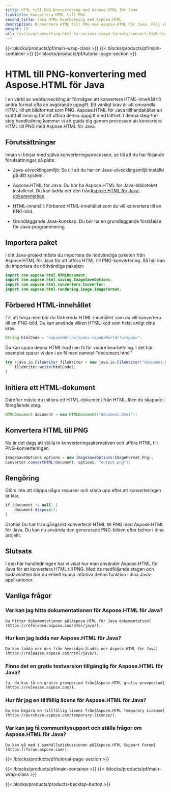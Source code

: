 ```yaml
---
title: HTML till PNG-konvertering med Aspose.HTML för Java
linktitle: Konvertera HTML till PNG
second_title: Java HTML-bearbetning med Aspose.HTML
description: Konvertera HTML till PNG med Aspose.HTML för Java. Följ vår steg-för-steg-guide för enkel HTML-till-PNG-konvertering. Kom igång idag!
weight: 13
url: /sv/java/converting-html-to-various-image-formats/convert-html-to-png/
---
```


{{< blocks/products/pf/main-wrap-class >}}
{{< blocks/products/pf/main-container >}}
{{< blocks/products/pf/tutorial-page-section >}}

# HTML till PNG-konvertering med Aspose.HTML för Java


I en värld av webbutveckling är förmågan att konvertera HTML-innehåll till andra format ofta en avgörande uppgift. Ett vanligt krav är att omvandla HTML till ett bildformat som PNG. Aspose.HTML för Java tillhandahåller en kraftfull lösning för att utföra denna uppgift med lätthet. I denna steg-för-steg handledning kommer vi att guida dig genom processen att konvertera HTML till PNG med Aspose.HTML för Java.

## Förutsättningar

Innan vi börjar med själva konverteringsprocessen, se till att du har följande förutsättningar på plats:

- Java-utvecklingsmiljö: Se till att du har en Java-utvecklingsmiljö inställd på ditt system.

-  Aspose.HTML for Java: Du bör ha Aspose.HTML for Java-biblioteket installerat. Du kan ladda ner den från[Aspose.HTML för Java-dokumentation](https://reference.aspose.com/html/java/).

- HTML-innehåll: Förbered HTML-innehållet som du vill konvertera till en PNG-bild.

- Grundläggande Java-kunskap: Du bör ha en grundläggande förståelse för Java-programmering.

## Importera paket

I ditt Java-projekt måste du importera de nödvändiga paketen från Aspose.HTML för Java för att utföra HTML till PNG-konvertering. Så här kan du importera de nödvändiga paketen:

```java
import com.aspose.html.HTMLDocument;
import com.aspose.html.saving.ImageSaveOptions;
import com.aspose.html.converters.Converter;
import com.aspose.html.rendering.image.ImageFormat;
```

## Förbered HTML-innehållet

Till att börja med bör du förbereda HTML-innehållet som du vill konvertera till en PNG-bild. Du kan använda vilken HTML-kod som helst enligt dina krav.

```java
String htmlCode = "<span>Hello</span> <span>World!!</span>";
```

Du kan spara denna HTML-kod i en fil för vidare bearbetning. I det här exemplet sparar vi den i en fil med namnet "document.html."

```java
try (java.io.FileWriter fileWriter = new java.io.FileWriter("document.html")) {
    fileWriter.write(htmlCode);
}
```

## Initiera ett HTML-dokument

Därefter måste du initiera ett HTML-dokument från HTML-filen du skapade i föregående steg.

```java
HTMLDocument document = new HTMLDocument("document.html");
```

## Konvertera HTML till PNG

Nu är det dags att ställa in konverteringsalternativen och utföra HTML till PNG-konverteringen.

```java
ImageSaveOptions options = new ImageSaveOptions(ImageFormat.Png);
Converter.convertHTML(document, options, "output.png");
```

## Rengöring

Glöm inte att släppa några resurser och städa upp efter att konverteringen är klar.

```java
if (document != null) {
    document.dispose();
}
```

Grattis! Du har framgångsrikt konverterat HTML till PNG med Aspose.HTML för Java. Du kan nu använda den genererade PNG-bilden efter behov i dina projekt.

## Slutsats

I den här handledningen har vi visat hur man använder Aspose.HTML för Java för att konvertera HTML till PNG. Med de medföljande stegen och kodavsnitten bör du enkelt kunna införliva denna funktion i dina Java-applikationer.

## Vanliga frågor

### Var kan jag hitta dokumentationen för Aspose.HTML för Java?
    Du hittar dokumentationen på[Aspose.HTML för Java-dokumentation](https://reference.aspose.com/html/java/).

### Hur kan jag ladda ner Aspose.HTML för Java?
    Du kan ladda ner den från hemsidan:[Ladda ner Aspose.HTML för Java](https://releases.aspose.com/html/java/).

### Finns det en gratis testversion tillgänglig för Aspose.HTML för Java?
    Ja, du kan få en gratis provperiod från[Aspose.HTML gratis provperiod](https://releases.aspose.com/).

### Hur får jag en tillfällig licens för Aspose.HTML för Java?
    Du kan begära en tillfällig licens från[Aspose.HTML Temporary License](https://purchase.aspose.com/temporary-license/).

### Var kan jag få communitysupport och ställa frågor om Aspose.HTML för Java?
    Du kan gå med i samhällsdiskussionen på[Aspose.HTML Support Forum](https://forum.aspose.com/).
{{< /blocks/products/pf/tutorial-page-section >}}

{{< /blocks/products/pf/main-container >}}
{{< /blocks/products/pf/main-wrap-class >}}

{{< blocks/products/products-backtop-button >}}
